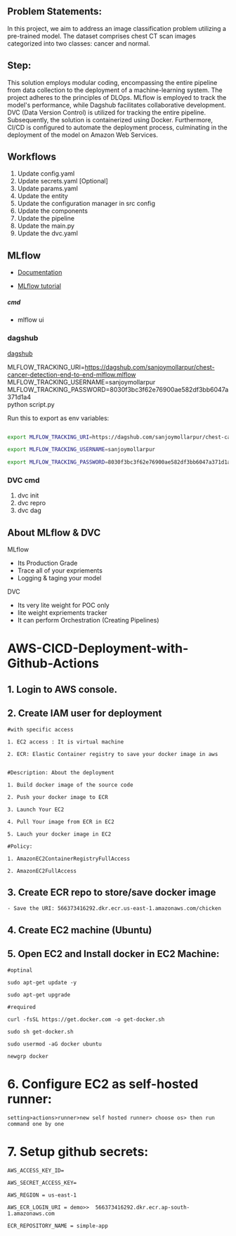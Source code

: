 

## Problem Statements:
In this project, we aim to address an image classification problem utilizing a pre-trained model. The dataset comprises chest CT scan images categorized into two classes: cancer and normal.

## Step:
This solution employs modular coding, encompassing the entire pipeline from data collection to the deployment of a machine-learning system. The project adheres to the principles of DLOps. MLflow is employed to track the model's performance, while Dagshub facilitates collaborative development. DVC (Data Version Control) is utilized for tracking the entire pipeline. Subsequently, the solution is containerized using Docker. Furthermore, CI/CD is configured to automate the deployment process, culminating in the deployment of the model on Amazon Web Services.



## Workflows

1. Update config.yaml
2. Update secrets.yaml [Optional]
3. Update params.yaml
4. Update the entity
5. Update the configuration manager in src config
6. Update the components
7. Update the pipeline 
8. Update the main.py
9. Update the dvc.yaml





## MLflow

- [Documentation](https://mlflow.org/docs/latest/index.html)

- [MLflow tutorial](https://youtube.com/playlist?list=PLkz_y24mlSJZrqiZ4_cLUiP0CBN5wFmTb&si=zEp_C8zLHt1DzWKK)

##### cmd
- mlflow ui

### dagshub
[dagshub](https://dagshub.com/)

MLFLOW_TRACKING_URI=https://dagshub.com/sanjoymollarpur/chest-cancer-detection-end-to-end-mlflow.mlflow \
MLFLOW_TRACKING_USERNAME=sanjoymollarpur \
MLFLOW_TRACKING_PASSWORD=8030f3bc3f62e76900ae582df3bb6047a371d1a4 \
python script.py


Run this to export as env variables:

```bash

export MLFLOW_TRACKING_URI=https://dagshub.com/sanjoymollarpur/chest-cancer-detection-end-to-end-mlflow.mlflow

export MLFLOW_TRACKING_USERNAME=sanjoymollarpur 

export MLFLOW_TRACKING_PASSWORD=8030f3bc3f62e76900ae582df3bb6047a371d1a4

```



### DVC cmd

1. dvc init
2. dvc repro
3. dvc dag


## About MLflow & DVC

MLflow

 - Its Production Grade
 - Trace all of your expriements
 - Logging & taging your model


DVC 

 - Its very lite weight for POC only
 - lite weight expriements tracker
 - It can perform Orchestration (Creating Pipelines)



# AWS-CICD-Deployment-with-Github-Actions

## 1. Login to AWS console.

## 2. Create IAM user for deployment

	#with specific access

	1. EC2 access : It is virtual machine

	2. ECR: Elastic Container registry to save your docker image in aws


	#Description: About the deployment

	1. Build docker image of the source code

	2. Push your docker image to ECR

	3. Launch Your EC2 

	4. Pull Your image from ECR in EC2

	5. Lauch your docker image in EC2

	#Policy:

	1. AmazonEC2ContainerRegistryFullAccess

	2. AmazonEC2FullAccess

	
## 3. Create ECR repo to store/save docker image
    - Save the URI: 566373416292.dkr.ecr.us-east-1.amazonaws.com/chicken

	
## 4. Create EC2 machine (Ubuntu) 

## 5. Open EC2 and Install docker in EC2 Machine:
	
	
	#optinal

	sudo apt-get update -y

	sudo apt-get upgrade
	
	#required

	curl -fsSL https://get.docker.com -o get-docker.sh

	sudo sh get-docker.sh

	sudo usermod -aG docker ubuntu

	newgrp docker
	
# 6. Configure EC2 as self-hosted runner:
    setting>actions>runner>new self hosted runner> choose os> then run command one by one


# 7. Setup github secrets:

    AWS_ACCESS_KEY_ID=

    AWS_SECRET_ACCESS_KEY=

    AWS_REGION = us-east-1

    AWS_ECR_LOGIN_URI = demo>>  566373416292.dkr.ecr.ap-south-1.amazonaws.com

    ECR_REPOSITORY_NAME = simple-app

